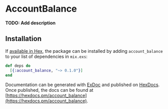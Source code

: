 # AccountBalance

**TODO: Add description**

## Installation

If [available in Hex](https://hex.pm/docs/publish), the package can be installed
by adding `account_balance` to your list of dependencies in `mix.exs`:

```elixir
def deps do
  [{:account_balance, "~> 0.1.0"}]
end
```

Documentation can be generated with [ExDoc](https://github.com/elixir-lang/ex_doc)
and published on [HexDocs](https://hexdocs.pm). Once published, the docs can
be found at [https://hexdocs.pm/account_balance](https://hexdocs.pm/account_balance).

